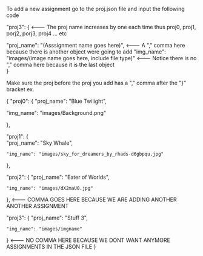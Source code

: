 To add a new assignment go to the proj.json file and input the following code 

"proj3": { <--- The proj name increases by one each time thus proj0, proj1, porj2, porj3, proj4 ... etc

  "proj_name": "(Asssignment name goes here)", <--- A "," comma here because there is another object were going to add
  "img_name": "images/(image name goes here, include file type)" <--- Notice there is no "," comma here because it is the last object        
}

Make sure the proj before the proj you add has a "," comma after the "}" bracket ex.

{
  "proj0": {
   "proj_name": "Blue Twilight",
   
   
   "img_name": "images/Background.png"
           
  },
    
  "proj1": {     
    "proj_name": "Sky Whale",
    
    
    "img_name": "images/sky_for_dreamers_by_rhads-d6gbpqu.jpg"
  }, 
    
  "proj2": {
    "proj_name": "Eater of Worlds", 
    
    
    "img_name": "images/dX2maU0.jpg"
    
    
  }, <--- COMMA GOES HERE BECAUSE WE ARE ADDING ANOTHER ANOTHER ASSIGNMENT   
    
  "proj3": {
    "proj_name": "Stuff 3",
    
    
    "img_name": "images/imgname"
    
    
  } <--- NO COMMA HERE BECAUSE WE DONT WANT ANYMORE ASSIGNMENTS IN THE JSON FILE 
}
